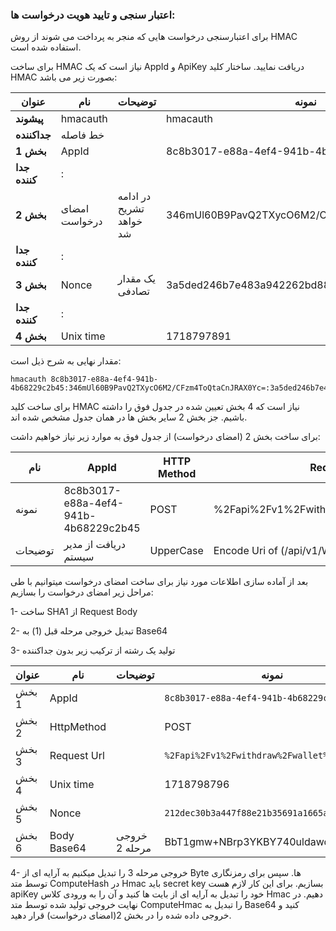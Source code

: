 <h3>اعتبار سنجی و تایید هویت درخواست ها:</h3>

برای اعتبارسنجی درخواست هایی که منجر به پرداخت می شوند از روش HMAC استفاده شده است.

برای ساخت HMAC نیاز است که یک AppId و ApiKey دریافت نمایید. ساختار کلید HMAC بصورت زیر می باشد:

<div align="right">

| **عنوان**        | **نام**         | **توضیحات**                   | **نمونه**                            |
|------------------|-----------------|-------------------------------|-------------------------------------|
| **پیشوند**       | hmacauth        |                               | hmacauth                            |
| **جداکننده**     | خط فاصله        |                               |                                     |
| **بخش 1**        | AppId           |                               | 8c8b3017-e88a-4ef4-941b-4b68229c2b45 |
| **جدا کننده**    | :               |                               |                                     |
| **بخش 2**        | امضای درخواست   | در ادامه تشریح خواهد شد      | 346mUl60B9PavQ2TXycO6M2/CFzm4ToQtaCnJRAX0Yc= |
| **جدا کننده**    | :               |                               |                                     |
| **بخش 3**        | Nonce           | یک مقدار تصادفی              | 3a5ded246b7e483a942262bd882a579f   |
| **جدا کننده**    | :               |                               |                                     |
| **بخش 4**        | Unix time       |                               | 1718797891                          |
</div>


مقدار نهایی به شرح ذیل است:

```plaintext
hmacauth 8c8b3017-e88a-4ef4-941b-4b68229c2b45:346mUl60B9PavQ2TXycO6M2/CFzm4ToQtaCnJRAX0Yc=:3a5ded246b7e483a942262bd882a579f:1718797891
```

برای ساخت کلید HMAC نیاز است که 4 بخش تعیین شده در جدول فوق را داشته باشیم. جز بخش 2 سایر بخش ها در همان جدول مشخص شده اند.

برای ساخت بخش 2 (امضای درخواست) از جدول فوق به موارد زیر نیاز خواهیم داشت:
<div align="right">

| نام     | AppId                               | HTTP Method | Request Url                                               | Unix time  | Nonce                             | Request Body                                   |
|---------|-------------------------------------|-------------|----------------------------------------------------------|------------|-----------------------------------|------------------------------------------------|
| نمونه   | 8c8b3017-e88a-4ef4-941b-4b68229c2b45 | POST        | %2Fapi%2Fv1%2Fwithdraw%2Fwallet%2F1%2Fbill               | 1718798796 | 212dec30b3a447f88e21b35691a1665a | {"ClientRequestId":"3088","Amount":"10000"}    |
| توضیحات | دریافت از مدیر سیستم               | UpperCase   | Encode Uri of (/api/v1/Withdraw/wallet/1/bill          |            | UUID                              | Json of request object                          |


</div>

بعد از آماده سازی اطلاعات مورد نیاز برای ساخت امضای درخواست میتوانیم با طی مراحل زیر امضای درخواست را بسازیم:

1- ساخت SHA1 از Request Body

2- تبدیل خروجی مرحله قبل (1) به Base64

3- تولید یک رشته از ترکیب زیر بدون جداکننده


<div align="right">

| **عنوان**      | **نام**        | **توضیحات**       | **نمونه**                                       |
|-----------------|----------------|--------------------|-------------------------------------------------|
| بخش 1           | AppId          |                    | `8c8b3017-e88a-4ef4-941b-4b68229c2b45`        |
| بخش 2           | HttpMethod     |                    | POST                                            |
| بخش 3           | Request Url   |                    | `%2Fapi%2Fv1%2Fwithdraw%2Fwallet%2F1%2Fbill`  |
| بخش 4           | Unix time      |                    | 1718798796                                     |
| بخش 5           | Nonce          |                    | `212dec30b3a447f88e21b35691a1665a`            |
| بخش 6           | Body Base64    | خروجی مرحله 2      | BbT1gmw+NBrp3YKBY740uldawqw=                   |


</div>

4- خروجی مرحله 3 را تبدیل میکنیم به آرایه ای از Byte ها. سپس برای رمزنگاری توسط متد ComputeHash در Hmac باید secret key بسازیم. برای این کار لازم هست apiKey خود را تبدیل به آرایه ای از بایت ها کنید و آن را به ورودی کلاس Hmac دهیم. در نهایت خروجی تولید شده توسط متد ComputeHmac را تبدیل به Base64 کنید و خروجی داده شده را در بخش 2(امضای درخواست) قرار دهید.
